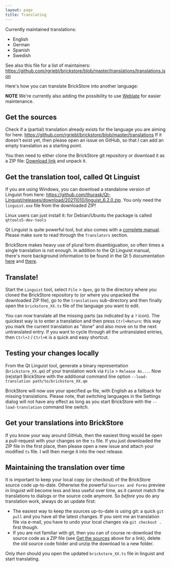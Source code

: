 ```yaml
---
layout: page
title: Translating
---
```

Currently maintained translations:
- English
- German
- Spanish
- Swedish

See also this file for a list of maintainers: <https://github.com/rgriebl/brickstore/blob/master/translations/translations.json>

Here's how you can translate BrickStore into another language:

**NOTE** We're currently also adding the possibility to use [Weblate](https://hosted.weblate.org/projects/brickstore/) for easier maintenance.

## Get the sources

Check if a (partial) translation already exists for the language you are aiming for here: <https://github.com/rgriebl/brickstore/blob/master/translations>
If it doesn't exist yet, then please open an issue on GitHub, so that I can add an empty translation as a starting point.

You then need to either clone the BrickStore git repository or download it as a ZIP file: [Download link](https://github.com/rgriebl/brickstore/archive/refs/heads/master.zip) and unpack it.

## Get the translation tool, called Qt Linguist

If you are using Windows, you can download a standalone version of Linguist from here: <https://github.com/thurask/Qt-Linguist/releases/download/20211010/linguist_6.2.0.zip>. You only need the `linguist.exe` file from the downloaded ZIP!

Linux users can just install it: for Debian/Ubuntu the package is called `qttools5-dev-tools`

Qt Linguist is quite powerful tool, but also comes with a [complete manual](https://doc.qt.io/qt-5/qtlinguist-index.html).
Please make sure to read through the `Translators` section.

BrickStore makes heavy use of plural form disambiguation, so often times a single translation is not enough. In addition to the Qt Linguist manual, there's more background information to be found in the Qt 5 documentation [here](https://doc.qt.io/qt-5/i18n-source-translation.html#handling-plurals) and [there](https://doc.qt.io/qt-5/i18n-plural-rules.html).

## Translate!

Start the `Linguist` tool, select `File` > `Open`, go to the directory where you cloned the BrickStore repository to (or where you unpacked the downloaded ZIP file), go to the `translations` sub-directory and then finally open the `brickstore_XX.ts` file of the language you want to edit.

You can now translate all the missing parts (as indicated by a `?` icon). The quickest way is to enter a translation and then press `Ctrl+Return`: this way you mark the current translation as "done" and also move on to the next untranslated entry.
If you want to cycle through all the untranslated entries, then `Ctrl+J` / `Ctrl+K` is a quick and easy shortcut.

## Testing your changes locally

From the Qt Linguist tool, generate a binary representation (`brickstore_XX.qm`) of your translation work via `File` > `Release As...`.
Now (re)start BrickStore with the additional command line option `--load-translation path/to/brickstore_XX.qm`

BrickStore will now use your specified `qm` file, with English as a fallback for missing translations. Please note, that switching languages in the Settings dialog will not have any effect as long as you start BrickStore with the `--load-translation` command line switch.

## Get your translations into BrickStore

If you know your way around GitHub, then the easiest thing would be open a pull-request with your changes on the `ts` file. If you just downloaded the ZIP file in the first place, then please open a new issue and attach your modified `ts` file. I will then merge it into the next release.

## Maintaining the translation over time

It is important to keep your local copy (or checkout) of the BrickStore source code up-to-date. Otherwise the powerful `Sources and Forms` preview in linguist will become less and less useful over time, as it cannot match the translations to dialogs or the source code anymore.
So *before* you do any translation work, always do an update first:

* The easiest way to keep the sources up-to-date is using git: a quick `git pull` and you have all the latest changes. If you sent me an translation file via e-mail, you have to undo your local changes via `git checkout .` first though.
* If you are not familiar with git, then you can of course re-download the source code as a ZIP file (see [Get the sources](#get-the-sources) above for a link), delete the old source code folder and unzip the download to a new folder.

Only *then* should you open the updated `brickstore_XX.ts` file in linguist and start translating.
